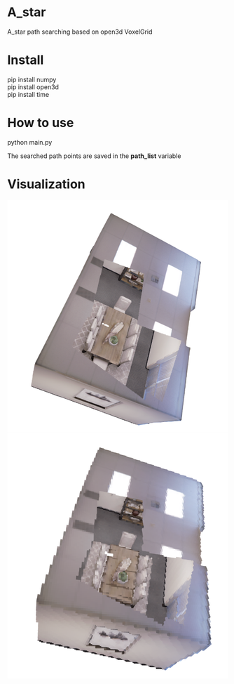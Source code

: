 # A_star
A_star path searching based on open3d VoxelGrid


# Install 
pip install numpy  
pip install open3d  
pip install time  

# How to use 
python main.py 


The searched path points are saved in the **path_list** variable  

# Visualization  

![ply](asserts/room_ply.png)![ply](asserts/room_voxel.png) 